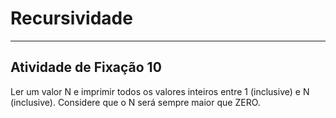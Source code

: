 # Recursividade  

---

## Atividade de Fixação 10  

Ler um valor N e imprimir todos os valores inteiros entre 1 (inclusive) e N (inclusive). Considere que o N será sempre maior que ZERO.  
